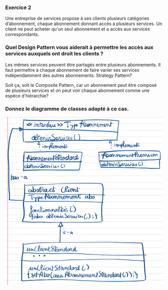 ### Exercice 2

Une entreprise de services propose à ses clients plusieurs catégories
d’abonnement, chaque abonnement donnant accès à plusieurs services.
Un client ne peut acheter qu'un seul abonnement et a accès aux services
correspondants.

### Quel Design Pattern vous aiderait à permettre les accès aux services auxquels ont droit les clients ?

Les mêmes services peuvent être partagés entre plusieurs abonnements. Il faut permettre à chaque abonnement de faire varier
ses services indépendamment des autres abonnements. Strategy Pattern?

Soit ça, soit le Composite Pattern, car un abonnement peut être composé de plusieurs services et on peut voir chaque abonnement
comme une espèce d'hiérarchie?

### Donnez le diagramme de classes adapté à ce cas.

![StrategyPattern.jpg](StrategyPattern.jpg)